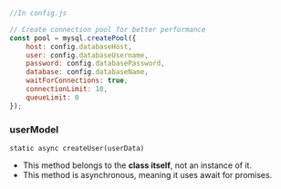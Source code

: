 ```js
//In config.js

// Create connection pool for better performance
const pool = mysql.createPool({
    host: config.databaseHost,
    user: config.databaseUsername,
    password: config.databasePassword,
    database: config.databaseName,
    waitForConnections: true,
    connectionLimit: 10,
    queueLimit: 0
});
```

### userModel
`static async createUser(userData)`
- This method belongs to the **class itself**, not an instance of it.
- This method is asynchronous, meaning it uses await for promises.